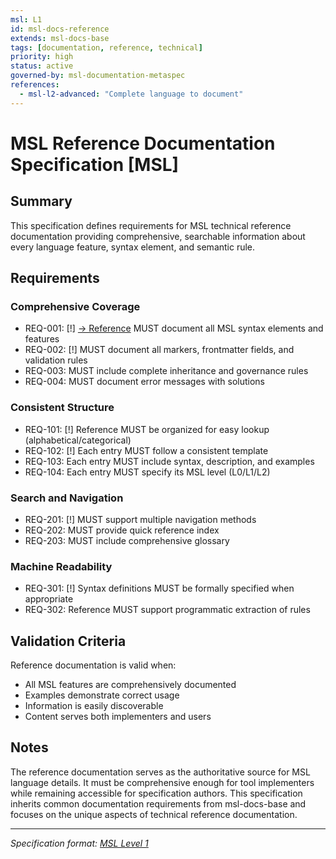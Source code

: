 ```yaml
---
msl: L1
id: msl-docs-reference
extends: msl-docs-base
tags: [documentation, reference, technical]
priority: high
status: active
governed-by: msl-documentation-metaspec
references:
  - msl-l2-advanced: "Complete language to document"
---
```


# MSL Reference Documentation Specification [MSL]

## Summary

This specification defines requirements for MSL technical reference documentation providing comprehensive, searchable information about every language feature, syntax element, and semantic rule.

## Requirements

### Comprehensive Coverage

- REQ-001: [!] [→ Reference](docs/reference.md) MUST document all MSL syntax elements and features
- REQ-002: [!] MUST document all markers, frontmatter fields, and validation rules
- REQ-003: MUST include complete inheritance and governance rules
- REQ-004: MUST document error messages with solutions

### Consistent Structure

- REQ-101: [!] Reference MUST be organized for easy lookup (alphabetical/categorical)
- REQ-102: [!] Each entry MUST follow a consistent template
- REQ-103: Each entry MUST include syntax, description, and examples
- REQ-104: Each entry MUST specify its MSL level (L0/L1/L2)

### Search and Navigation

- REQ-201: [!] MUST support multiple navigation methods
- REQ-202: MUST provide quick reference index
- REQ-203: MUST include comprehensive glossary

### Machine Readability

- REQ-301: [!] Syntax definitions MUST be formally specified when appropriate
- REQ-302: Reference MUST support programmatic extraction of rules

## Validation Criteria

Reference documentation is valid when:
- All MSL features are comprehensively documented
- Examples demonstrate correct usage
- Information is easily discoverable
- Content serves both implementers and users

## Notes

The reference documentation serves as the authoritative source for MSL language details. It must be comprehensive enough for tool implementers while remaining accessible for specification authors. This specification inherits common documentation requirements from msl-docs-base and focuses on the unique aspects of technical reference documentation.

---
*Specification format: [MSL Level 1](https://github.com/chrs-myrs/msl-specification)*
